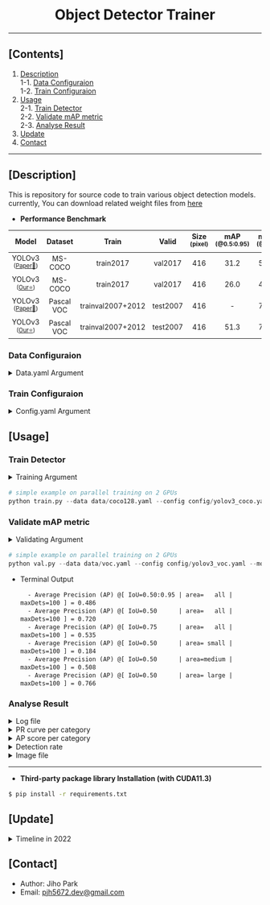 # <div align="center">Object Detector Trainer</div>

---

## [Contents]
1. [Description](#description)  
  1-1. [Data Configuraion](#data-configuraion)  
  1-2. [Train Configuraion](#train-configuraion)  
2. [Usage](#usage)  
  2-1. [Train Detector](#train-detector)  
  2-2. [Validate mAP metric](#validate-map-metric)  
  2-3. [Analyse Result](#analyse-result)  
3. [Update](#update)   
4. [Contact](#contact)

---

## [Description]

This is repository for source code to train various object detection models. currently, You can download related weight files from [here](https://drive.google.com/drive/folders/15qXxbD7RG19uZBhG3NPWwfqt6OdksAPR?usp=sharing)


 - **Performance Benchmark**

| Model | Dataset | Train | Valid | Size<br><sup>(pixel) | mAP<br><sup>(@0.5:0.95) | mAP<br><sup>(@0.5) | Params<br><sup>(M) | FLOPS<br><sup>(B) |
| :---: | :---: | :---: | :---: | :---: | :---: | :---: | :---: | :---: | 
| YOLOv3<br><sup>(<u>Paper:page_with_curl:</u>)</br> | MS-COCO | train2017 | val2017 | 416 | 31.2 | 55.4 | 61.95 | 65.86 |
| YOLOv3<br><sup>(<u>Our:star:</u>)</br> | MS-COCO | train2017 | val2017 | 416 | 26.0 | 44.3 | 61.95 | 66.17 |
| YOLOv3<br><sup>(<u>Paper:page_with_curl:</u>)</br> | Pascal VOC | trainval2007+2012| test2007 | 416 | - | 76.5 | 61.63 | 65.86 |
| YOLOv3<br><sup>(<u>Our:star:</u>)</br> | Pascal VOC | trainval2007+2012 | test2007 | 416 | 51.3 | 77.2 | 61.63 | 65.74 |


### Data Configuraion

<details>
<summary> Data.yaml Argument </summary>

  - You can copy *.yaml.example to *.yaml and use it as a training argument
  - **`PATH`** : path to the directory containing the dataset
  - **`TRAIN`** : path where training images are stored
  - **`VAL`** : path where the image for verification is stored
  - **`mAP_FILE`** : path of verification data file to be loaded for mAP metric calculation (automatically created when verification data is first loaded)
  - **`NAMES`** : list of category names the model will learn from

</details>

### Train Configuraion

<details>
<summary> Config.yaml Argument </summary>

  - You can copy `*.yaml.example` to `*.yaml` and use it as a training argument  
  - **Weight Parameter**
    - **`RESUME_PATH`** : checkpoint path to be loaded when continuing training on a model that has stopped training (ckechpoint consists of model_state_dict, optimizer_state_dict, epoch)
    - **`PRETRAINED_PATH`** : path of pre-trained weights file (only model_state_dict is wrapped)

  - **Train Parameter**
    - **`NUM_EPOCHS`** : number of epochs to train the model
    - **`INPUT_SIZE`** : size of input image (H,W) to be used for model calculation
    - **`INPUT_CHANNEL`** : size of input channel to be used for model calculation
    - **`BATCH_SIZE`** : size of the mini-batch to be calculated during one iteration of training (recommend setting 128 batch-size or less)
    - **`INIT_LEARNING_RATE`** : initial learning rate (recommend setting for SGD: 0.01, Adam: 0.001)
    - **`FINAL_LEARNING_RATE`** : final learning rate
    - **`WEIGHT_DECAY`** : optimizer weight decay
    - **`MOMENTUM`** : momentum in SGD/beta1 in Adam optimizer
    - **`WARMUP_EPOCH`** : warmup epochs for stable initial training
    - **`WARMUP_MOMENTUM`** : warmup initial momentum
    - **`WARMUP_BIAS_LR`** : warmup initial bias lr
    - **`GET_PBR`** : mode on/off for calculate possible best recalls
    - **`ANCHOR_IOU_THRESHOLD`** : minimum threshold of overlap size with the predefined anchors to transform into learnable targets
    - **`ANCHORS`** : the width and height of the predefined anchor boxes for small/medium/large scale

  - **Augment Parameter**
    - **`FLIP_UD`** : Probability for flipping up/down of data
    - **`FLIP_LR`** : Probability for flipping left/right of data
    - **`HSV_H`** : Random distribution range to change the color of hue in hsv
    - **`HSV_S`** : Shift limit for change of hue in HSV color space 
    - **`HSV_V`** : Shift limit for change of value in HSV color space 
    - **`ROTATE`** : Shift limit for change of saturation in HSV color space 
    - **`SHIFT`** : Limit the range of moving up, down, left, and right
    - **`SCALE`** : Limit the range to zoom in/out of data
    - **`PERSPECTIVE`** : Degree Limit to which perspective transformation is applied
    - **`MIXUP`** : Probability for applying mixup augmentation

  - **AP Metric Parameter**
    - **`MAX_DETS`** : maximum number of predictions per a frame
    - **`MIN_SCORE_THRESH`** : minimum threshold to filter out predictions by confidence score
    - **`MIN_IOU_THRESH`** : minimum threshold of overlap size to merge out predictions by Non-Maximum Suppression

  - **Loss Parameter**
    - **`IGNORE_THRESH`** : minimum threshold whether to include learning for no-object 
    - **`COEFFICIENT_COORD`** : gain of boxes regression loss to be included in learning loss
    - **`COEFFICIENT_NOOBJ`** : gain of no-object entropy loss to be included in learning loss

</details>


## [Usage]

### Train Detector

<details>
<summary> Training Argument </summary>

  - **`data`** : path to data.yaml file
  - **`config`** : path to config.yaml file
  - **`exp_name`** : name to log training
  - **`world_size`** : number of available GPU devices
  - **`img_interval`** : image logging interval
  - **`start_eval`** : starting epoch for mAP evaluation
  - **`linear_lr`** : use of linear LR scheduler (default: one cyclic scheduler)
  - **`no_amp`** : use of FP32 training without AMP (default: AMP training)
  - **`freeze_backbone`** : freeze backbone layers (default: False)
  - **`adam`** : use of Adam optimizer (default: SGD optimizer)

</details>

```python
# simple example on parallel training on 2 GPUs
python train.py --data data/coco128.yaml --config config/yolov3_coco.yaml --exp_name train --world_size 2
```

### Validate mAP metric

<details>
<summary> Validating Argument </summary>

  - **`data`** : path to data.yaml file
  - **`config`** : path to config.yaml file
  - **`model`** : path to trained model weight
  - **`rank`** : GPU device index for running

</details>

```python
# simple example on parallel training on 2 GPUs
python val.py --data data/voc.yaml --config config/yolov3_voc.yaml --model weight/voc_best.pt
```

 - Terminal Output
    ```log
      - Average Precision (AP) @[ IoU=0.50:0.95 | area=   all | maxDets=100 ] = 0.486
      - Average Precision (AP) @[ IoU=0.50      | area=   all | maxDets=100 ] = 0.720
      - Average Precision (AP) @[ IoU=0.75      | area=   all | maxDets=100 ] = 0.535
      - Average Precision (AP) @[ IoU=0.50      | area= small | maxDets=100 ] = 0.184
      - Average Precision (AP) @[ IoU=0.50      | area=medium | maxDets=100 ] = 0.508
      - Average Precision (AP) @[ IoU=0.50      | area= large | maxDets=100 ] = 0.766
    ```

### Analyse Result

<details>
<summary> Log file </summary>

```log
2022-09-09 09:53:18 | Rank 0 | [TRAIN] hash: 1780273991 version: 2022-09-09_08-14 
2022-09-09 09:53:18 | Rank 0 | [VAL] hash: 434734692 version: 2022-09-09_08-14 
2022-09-09 09:53:19 | Rank 0 | Params(M): 61.63, FLOPS(B): 65.74
2022-09-09 09:53:22 | Rank 0 | Path to pretrained model: ./weights/yolov3.pt

2022-09-09 09:57:28 | Rank 0 | [Epoch:001/1000] Train Loss: 173.23, Val Loss: 179.45
2022-09-09 10:01:23 | Rank 0 | [Epoch:001/1000] mAP Computation Time(sec): 25.7212
2022-09-09 10:05:18 | Rank 0 | 
	 - Average Precision (AP) @[ IoU=0.50:0.95 | area=   all | maxDets=100 ] = 0.070
	 - Average Precision (AP) @[ IoU=0.50      | area=   all | maxDets=100 ] = 0.160
	 - Average Precision (AP) @[ IoU=0.75      | area=   all | maxDets=100 ] = 0.051
	 - Average Precision (AP) @[ IoU=0.50      | area= small | maxDets=100 ] = 0.024
	 - Average Precision (AP) @[ IoU=0.50      | area=medium | maxDets=100 ] = 0.089
	 - Average Precision (AP) @[ IoU=0.50      | area= large | maxDets=100 ] = 0.228

                                        ...

2022-09-12 09:32:56 | Rank 0 |  Best mAP@0.5: 0.720 at [Epoch:929/1000]
2022-09-12 09:32:56 | Rank 0 | 
	 - Average Precision (AP) @[ IoU=0.50:0.95 | area=   all | maxDets=100 ] = 0.486
	 - Average Precision (AP) @[ IoU=0.50      | area=   all | maxDets=100 ] = 0.720
	 - Average Precision (AP) @[ IoU=0.75      | area=   all | maxDets=100 ] = 0.535
	 - Average Precision (AP) @[ IoU=0.50      | area= small | maxDets=100 ] = 0.184
	 - Average Precision (AP) @[ IoU=0.50      | area=medium | maxDets=100 ] = 0.508
	 - Average Precision (AP) @[ IoU=0.50      | area= large | maxDets=100 ] = 0.766
```

</details>


<details>
<summary> PR curve per category </summary>

<div align="center">
   <a href=""><img src=./asset/PR_curve/aeroplane.png width="16%" /></a>
   <a href=""><img src=./asset/PR_curve/bicycle.png width="16%" /></a>
   <a href=""><img src=./asset/PR_curve/boat.png width="16%" /></a>
   <a href=""><img src=./asset/PR_curve/bus.png width="16%" /></a>
   <a href=""><img src=./asset/PR_curve/car.png width="16%" /></a>
   <a href=""><img src=./asset/PR_curve/cat.png width="16%" /></a>
</div>

</details>


<details>
<summary> AP score per category </summary>

<div align="center">
  <a href=""><img src=./asset/figure-AP_EP929.png width="60%" /></a>
</div>

</details>


<details>
<summary> Detection rate </summary>

<div align="center">
  <a href=""><img src=./asset/figure-dets_EP929.png width="60%" /></a>
</div>

</details>


<details>
<summary> Image file </summary>

<div align="center">
  <a href=""><img src=./asset/images/train/EP100.jpg width="16%" /></a>
  <a href=""><img src=./asset/images/train/EP200.jpg width="16%" /></a>
  <a href=""><img src=./asset/images/train/EP300.jpg width="16%" /></a>
  <a href=""><img src=./asset/images/train/EP400.jpg width="16%" /></a>
  <a href=""><img src=./asset/images/train/EP500.jpg width="16%" /></a>
  <a href=""><img src=./asset/images/train/EP600.jpg width="16%" /></a>
</div>

<div align="center">
  <a href=""><img src=./asset/images/val/EP100.jpg width="16%" /></a>
  <a href=""><img src=./asset/images/val/EP200.jpg width="16%" /></a>
  <a href=""><img src=./asset/images/val/EP300.jpg width="16%" /></a>
  <a href=""><img src=./asset/images/val/EP400.jpg width="16%" /></a>
  <a href=""><img src=./asset/images/val/EP500.jpg width="16%" /></a>
  <a href=""><img src=./asset/images/val/EP600.jpg width="16%" /></a>
</div>

<div align="center">
  - Train image(top row) and validation result(bottom row) at 100, 200, 300, 400, 500, 600 epoch
</div>

</details>


---

- **Third-party package library Installation (with CUDA11.3)**
```bash
$ pip install -r requirements.txt
```

## [Update]

<details>
    <summary> Timeline in 2022 </summary>

| Date | Content |
|:----:|:-----|
| 09-18 | fix:exceed baseline performance(mAP) on VOC dataset |
| 09-17 | add:upload validation files for mAP calculation on voc, coco2017 dataset |
| 09-16 | add:non-maximum suppression with multi-class & class-agnostic |
| 09-15 | add:val.py for reproducing mAP with trained model |
| 09-14 | add:data augmentation with perspective transformation, random crop, mixup |
| 09-09 | fix:VOC dataset  change for paper performance reproducing |
| 09-07 | fix:resume mode in DDP |
| 09-06 | fix:make model training stable with adjust lr in early training,loss accumulate mode |
| 09-05 | add:data augmentation(albumentation, fliplr, random perspective transform) |
| 09-04 | add:pretrained yolov3 weights excluding head update, fix:mae & bce loss nan due to large batch size |
| 09-03 | add:PASCAL-VOC2012 data update, More than 20 figures memory comsumption warning |
| 08-27 | add:exception visualize condition in case of detection nothing |
| 08-26 | add:logging function for model parameters & FLOPS |
| 08-25 | add:automatic mixed precision applied & log argument command function |
| 08-24 | add:update README.md file |
| 08-22 | add:train with resume mode in case of previous models |
| 08-21 | add:consider class conditional probability & support yolov3.pt weight |
| 08-20 | fix:chnage BCELoss -> BCEWithLogitLoss due to stability in case of AMP computation |
| 08-17 | bug:sanity check for avoiding CUDA runtime error(device-side assert triggered) during training |
| 08-10 | add:visualize functions for PR curve, AP@0.50, num of detection rate(TP, FP, FN) per class |
| 08-09 | fix:mAP calculation optimization x150 speed up and process await delay reduction with DDP training |
| 08-07 | add:learning rate scheduler (160 epochs with starting inital lr:0.001, dividing it by 10 at 30, 60 epochs) |
| 08-04 | fix:code refactoring (visualizer for prediction of letter box) |
| 08-03 | fix:code refactoring (del redundant functions) |
| 08-02 | add:code integration of YOLOv3 trainer supporting Linux(Multi-GPUs) & Windows(Single-GPU) |
| 08-01 | add:torch DistributedDataParallel(DDP) model train function on multi-GPUs |
| 07-30 | fix:loss function, mAP calculate error debug when validation mode |
| 07-28 | add:mAP evaluation function, mAP logging, basic augmentation implementation |
| 07-12 | add:COCO evaluation API test env initial build |
| 07-11 | add:Best Possible Recalls(BPR) implementation |
| 07-07 | fix:valid loss function, valid loss for running with no object |
| 07-05 | fix:yolov3 loss function |
| 07-04 | First commit |

</details>


## [Contact]
- Author: Jiho Park  
- Email: pjh5672.dev@gmail.com  